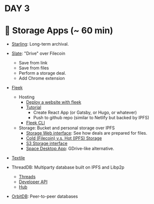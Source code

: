 # DAY 3

# 💽 Storage Apps (~ 60 min)
- [Starling](https://docs.filecoin.io/store/starling/#getting-started): Long-term archival.
- [Slate](https://slate.host/): "Drive" over Filecoin
  - Save from link
  - Save from files
  - Perform a storage deal.
  - Add Chrome extension

- [Fleek](https://docs.fleek.co/)
  - Hosting
    - [Deploy a website with fleek](https://app.fleek.co/)
    - [Tutorial](https://docs.fleek.co/hosting/site-deployment/) 
      - Create React App (or Gatsby, or Hugo, or whatever)
      - Push to github repo (similar to Netlify but backed by IPFS)
    - [Fleek CLI](https://docs.fleek.co/fleek-cli/overview/)
  - Storage: Bucket and personal storage over IPFS
    - [Storage Web interface](https://app.fleek.co/#/): See how deals are prepared for files.
    - [Cold (Filecoin) v.s. Hot (IPFS) Storage](https://blog.fleek.co/posts/filecoin-archiving-backup-fleek-sites-and-storage)
    - [S3 Storage interface](https://docs.fleek.co/storage/storage-aws-s3-integration/)
    - [Space Desktop App](https://docs.fleek.co/space-desktop/overview/): GDrive-like alternative.

- [Textile]()
- ThreadDB: Multiparty database built on IPFS and Libp2p
  - [Threads](https://docs.textile.io/threads/)
  - [Developer API](https://docs.textile.io/threads/#developer-api)
  - [Hub](https://docs.textile.io/hub/)
- [OrbitDB](https://orbitdb.org/): Peer-to-peer databases

